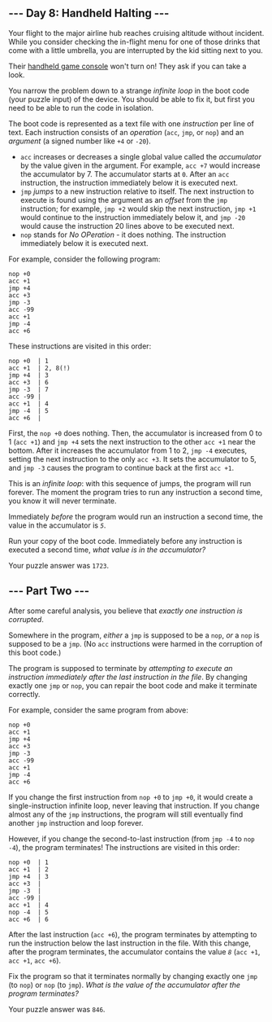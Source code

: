 
## --- Day 8: Handheld Halting ---

Your flight to the major airline hub reaches cruising altitude without incident. While you consider checking the in-flight menu for one of those drinks that come with a little umbrella, you are interrupted by the kid sitting next to you.

Their  [handheld game console](https://en.wikipedia.org/wiki/Handheld_game_console)  won't turn on! They ask if you can take a look.

You narrow the problem down to a strange  _infinite loop_  in the  boot code  (your puzzle input) of the device. You should be able to fix it, but first you need to be able to run the code in isolation.

The boot code is represented as a text file with one  _instruction_  per line of text. Each instruction consists of an  _operation_  (`acc`,  `jmp`, or  `nop`) and an  _argument_  (a signed number like  `+4`  or  `-20`).

-   `acc`  increases or decreases a single global value called the  _accumulator_  by the value given in the argument. For example,  `acc +7`  would increase the accumulator by 7. The accumulator starts at  `0`. After an  `acc`  instruction, the instruction immediately below it is executed next.
-   `jmp`  _jumps_  to a new instruction relative to itself. The next instruction to execute is found using the argument as an  _offset_  from the  `jmp`  instruction; for example,  `jmp +2`  would skip the next instruction,  `jmp +1`  would continue to the instruction immediately below it, and  `jmp -20`  would cause the instruction 20 lines above to be executed next.
-   `nop`  stands for  _No OPeration_  - it does nothing. The instruction immediately below it is executed next.

For example, consider the following program:

```
nop +0
acc +1
jmp +4
acc +3
jmp -3
acc -99
acc +1
jmp -4
acc +6
```

These instructions are visited in this order:

```
nop +0  | 1
acc +1  | 2, 8(!)
jmp +4  | 3
acc +3  | 6
jmp -3  | 7
acc -99 |
acc +1  | 4
jmp -4  | 5
acc +6  |
```

First, the  `nop +0`  does nothing. Then, the accumulator is increased from 0 to 1 (`acc +1`) and  `jmp +4`  sets the next instruction to the other  `acc +1`  near the bottom. After it increases the accumulator from 1 to 2,  `jmp -4`  executes, setting the next instruction to the only  `acc +3`. It sets the accumulator to 5, and  `jmp -3`  causes the program to continue back at the first  `acc +1`.

This is an  _infinite loop_: with this sequence of jumps, the program will run forever. The moment the program tries to run any instruction a second time, you know it will never terminate.

Immediately  _before_  the program would run an instruction a second time, the value in the accumulator is  _`5`_.

Run your copy of the boot code. Immediately before any instruction is executed a second time,  _what value is in the accumulator?_

Your puzzle answer was  `1723`.

## --- Part Two ---

After some careful analysis, you believe that  _exactly one instruction is corrupted_.

Somewhere in the program,  _either_  a  `jmp`  is supposed to be a  `nop`,  _or_  a  `nop`  is supposed to be a  `jmp`. (No  `acc`  instructions were harmed in the corruption of this boot code.)

The program is supposed to terminate by  _attempting to execute an instruction immediately after the last instruction in the file_. By changing exactly one  `jmp`  or  `nop`, you can repair the boot code and make it terminate correctly.

For example, consider the same program from above:

```
nop +0
acc +1
jmp +4
acc +3
jmp -3
acc -99
acc +1
jmp -4
acc +6
```

If you change the first instruction from  `nop +0`  to  `jmp +0`, it would create a single-instruction infinite loop, never leaving that instruction. If you change almost any of the  `jmp`  instructions, the program will still eventually find another  `jmp`  instruction and loop forever.

However, if you change the second-to-last instruction (from  `jmp -4`  to  `nop -4`), the program terminates! The instructions are visited in this order:

```
nop +0  | 1
acc +1  | 2
jmp +4  | 3
acc +3  |
jmp -3  |
acc -99 |
acc +1  | 4
nop -4  | 5
acc +6  | 6
```

After the last instruction (`acc +6`), the program terminates by attempting to run the instruction below the last instruction in the file. With this change, after the program terminates, the accumulator contains the value  _`8`_  (`acc +1`,  `acc +1`,  `acc +6`).

Fix the program so that it terminates normally by changing exactly one  `jmp`  (to  `nop`) or  `nop`  (to  `jmp`).  _What is the value of the accumulator after the program terminates?_

Your puzzle answer was  `846`.